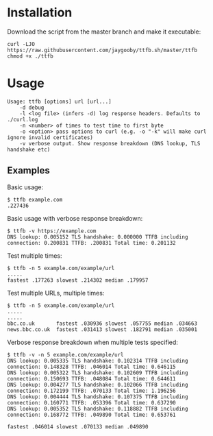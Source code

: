 # Installation
Download the script from the master branch and make it executable:
```
curl -LJO https://raw.githubusercontent.com/jaygooby/ttfb.sh/master/ttfb
chmod +x ./ttfb
```

# Usage

```
Usage: ttfb [options] url [url...]
	-d debug
	-l <log file> (infers -d) log response headers. Defaults to ./curl.log
	-n <number> of times to test time to first byte
	-o <option> pass options to curl (e.g. -o "-k" will make curl ignore invalid certificates)
	-v verbose output. Show response breakdown (DNS lookup, TLS handshake etc)
```

## Examples

Basic usage:

```
$ ttfb example.com
.227436
```

Basic usage with verbose response breakdown:

```
$ ttfb -v https://example.com
DNS lookup: 0.005152 TLS handshake: 0.000000 TTFB including connection: 0.200831 TTFB: .200831 Total time: 0.201132
```

Test multiple times:

```
$ ttfb -n 5 example.com/example/url
.....
fastest .177263 slowest .214302 median .179957
```

Test multiple URLs, multiple times:

```
$ ttfb -n 5 example.com/example/url
.....
.....
bbc.co.uk       fastest .030936 slowest .057755 median .034663
news.bbc.co.uk  fastest .031413 slowest .182791 median .035001
```

Verbose response breakdown when multiple tests specified:

```
$ ttfb -v -n 5 example.com/example/url
DNS lookup: 0.005335 TLS handshake: 0.102314 TTFB including connection: 0.148328 TTFB: .046014 Total time: 0.646115
DNS lookup: 0.005322 TLS handshake: 0.102609 TTFB including connection: 0.150693 TTFB: .048084 Total time: 0.644611
DNS lookup: 0.004277 TLS handshake: 0.102066 TTFB including connection: 0.172199 TTFB: .070133 Total time: 1.196256
DNS lookup: 0.004444 TLS handshake: 0.107375 TTFB including connection: 0.160771 TTFB: .053396 Total time: 0.637290
DNS lookup: 0.005352 TLS handshake: 0.118882 TTFB including connection: 0.168772 TTFB: .049890 Total time: 0.653761

fastest .046014 slowest .070133 median .049890
```